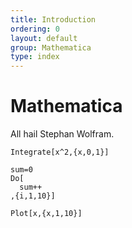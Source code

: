 ```yaml
---
title: Introduction
ordering: 0
layout: default
group: Mathematica
type: index
---
```


Mathematica
===========

All hail Stephan Wolfram.


``` mma
Integrate[x^2,{x,0,1}]

sum=0
Do[
  sum++
,{i,1,10}]

Plot[x,{x,1,10}]
```
